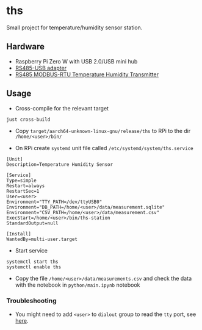# ths


Small project for temperature/humidity sensor station.

## Hardware

* Raspberry Pi Zero W with USB 2.0/USB mini hub
* [RS485-USB adapter](docs/RS485_USB-A_20_Adapter_5-Pin_with_CH340_USB_chip_and_SP3485+TVS.jpg)
* [RS485 MODBUS-RTU Temperature Humidity Transmitter](docs/THT-XYMD03.pdf)


## Usage

* Cross-compile for the relevant target
```sh
just cross-build
```

* Copy `target/aarch64-unknown-linux-gnu/release/ths` to RPi to the dir `/home/<user>/bin/`

* On RPi create `systemd` unit file called `/etc/systemd/system/ths.service`
```
[Unit]
Description=Temperature Humidity Sensor

[Service]
Type=simple
Restart=always
RestartSec=1
User=<user>
Environment="TTY_PATH=/dev/ttyUSB0"
Environment="DB_PATH=/home/<user>/data/measurement.sqlite"
Environment="CSV_PATH=/home/<user>/data/measurement.csv"
ExecStart=/home/<user>/bin/ths-station
StandardOutput=null

[Install]
WantedBy=multi-user.target
```

* Start service
```
systemctl start ths
systemctl enable ths
```

* Copy the file `/home/<user>/data/measurements.csv` and check the data with the notebook in `python/main.ipynb` notebook


 ### Troubleshooting

* You might need to add `<user>` to `dialout` group to read the `tty` port, see [here](https://askubuntu.com/questions/210177/serial-port-terminal-cannot-open-dev-ttys0-permission-denied).
